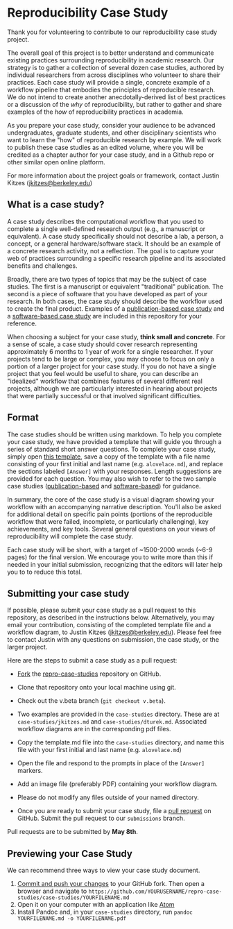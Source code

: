 # Reproducibility Case Study

Thank you for volunteering to contribute to our reproducibility case study project.

The overall goal of this project is to better understand and communicate existing practices surrounding reproducibility in academic research. Our strategy is to gather a collection of several dozen case studies, authored by individual researchers from across disciplines who volunteer to share their practices. Each case study will provide a single, concrete example of a workflow pipeline that embodies the principles of reproducible research. We do not intend to create another anecdotally-derived list of best practices or a discussion of the _why_ of reproducibility, but rather to gather and share examples of the _how_ of reproducibility practices in academia.

<!-- A case study takes the form of a ~1,500-2,000 word response to a series of short answer quetsions and a flowchart-style diagram, both described in detail below. The initial group of authors reported that a case study took approximately 2-4 hours to prepare. -->

As you prepare your case study, consider your audience to be advanced undergraduates, graduate students, and other disciplinary scientists who want to learn the "how" of reproducible research by example. We will work to publish these case studies as an edited volume, where you will be credited as a chapter author for your case study, and in a Github repo or other similar open online platform.

For more information about the project goals or framework, contact Justin Kitzes (jkitzes@berkeley.edu)

## What is a case study?

A case study describes the computational workflow that you used to complete a single well-defined research output (e.g., a manuscript or equivalent). A case study specifically should not describe a lab, a person, a concept, or a general hardware/software stack. It should be an example of a concrete research activity, not a reflection. The goal is to capture your web of practices surrounding a specific research pipeline and its associated benefits and challenges.

Broadly, there are two types of topics that may be the subject of case studies. The first is a manuscript or equivalent "traditional" publication. The second is a piece of software that you have developed as part of your research. In both cases, the case study should describe the workflow used to create the final product. Examples of a [publication-based case study](case-studies/jkitzes.md) and a [software-based case study](case-studies/dturek.md) are included in this repository for your reference.

When choosing a subject for your case study, __think small and concrete__. For a sense of scale, a case study should cover research representing approximately 6 months to 1 year of work for a single researcher. If your projects tend to be large or complex, you may choose to focus on only a portion of a larger project for your case study. If you do not have a single project that you feel would be useful to share, you can describe an "idealized" workflow that combines features of several different real projects, although we are particularly interested in hearing about projects that were partially successful or that involved significant difficulties.

## Format

The case studies should be written using markdown. To help you complete your case study, we have provided a template that will guide you through a series of standard short answer questions. To complete your case study, simply open [this template](https://raw.githubusercontent.com/BIDS/repro-case-studies/master/template.md), save a copy of the template with a file name consisting of your first initial and last name (e.g. ``alovelace.md``), and replace the sections labeled ``[Answer]`` with your responses. Length suggestions are provided for each question. You may also wish to refer to the two sample case studies ([publication-based](case-studies/jkitzes.md) and [software-based](case-studies/dturek.md)) for guidance.

In summary, the core of the case study is a visual diagram showing your workflow with an accompanying narrative description. You'll also be asked for additional detail on specific pain points (portions of the reproducible workflow that were failed, incomplete, or particularly challenging), key achievements, and key tools. Several general questions on your views of reproducibility will complete the case study.  

Each case study will be short, with a target of ~1500-2000 words (~6-9 pages) for the final version. We encourage you to write more than this if needed in your initial submission, recognizing that the editors will later help you to to reduce this total.  

## Submitting your case study

If possible, please submit your case study as a pull request to this repository, as described in the instructions below. Alternatively, you may email your contribution, consisting of the completed template file and a workflow diagram, to Justin Kitzes (jkitzes@berkeley.edu). Please feel free to contact Justin with any questions on submission, the case study, or the larger project.

Here are the steps to submit a case study as a pull request:

- [Fork](https://help.github.com/articles/fork-a-repo/) the
  [repro-case-studies](https://github.com/BIDS/repro-case-studies)
  repository on GitHub.

- Clone that repository onto your local machine using git. 

- Check out the v.beta branch (``git checkout v.beta``).

- Two examples are provided in the ``case-studies`` directory. These are at ``case-studies/jkitzes.md`` and ``case-studies/dturek.md``. Associated workflow diagrams are in the corresponding pdf files.

- Copy the template.md file into the ``case-studies`` directory, and name this file with your first initial and last name (e.g. ``alovelace.md``) 

- Open the file and respond to the prompts in place of the ``[Answer]`` markers.

- Add an image file (preferably PDF) containing your workflow diagram.

- Please do not modify any files outside of your named directory.

- Once you are ready to submit your case study, file a [pull request](https://help.github.com/articles/using-pull-requests/) on GitHub. Submit the pull request to our ``submissions`` branch.

Pull requests are to be submitted by **May 8th**.

## Previewing your Case Study

We can recommend three ways to view your case study document.

1. [Commit and push your changes](http://readwrite.com/2013/10/02/github-for-beginners-part-2) to your GitHub fork. Then open a browser and navigate 
  to ``https://github.com/YOURUSERNAME/repro-case-studies/case-studies/YOURFILENAME.md`` 
2. Open it on your computer with an application like [Atom](https://atom.io/)
3. Install Pandoc and, in your ``case-studies`` directory, run ``pandoc YOURFILENAME.md -o YOURFILENAME.pdf``
